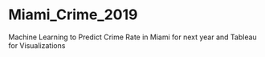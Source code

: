 # Miami_Crime_2019
Machine Learning to Predict Crime Rate in Miami for next year and Tableau for Visualizations
